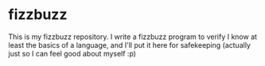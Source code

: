 # fizzbuzz
This is my fizzbuzz repository. I write a fizzbuzz program to verify I know at least the basics of a language, and I'll put it here for safekeeping (actually just so I can feel good about myself :p)
